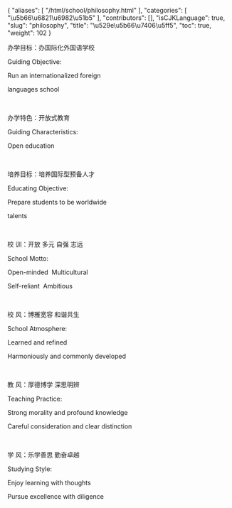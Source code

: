 {
    "aliases": [
        "/html/school/philosophy.html"
    ],
    "categories": [
        "\u5b66\u6821\u6982\u51b5"
    ],
    "contributors": [],
    "isCJKLanguage": true,
    "slug": "philosophy",
    "title": "\u529e\u5b66\u7406\u5ff5",
    "toc": true,
    "weight": 102
}

办学目标：办国际化外国语学校  

Guiding Objective:   

Run an internationalized foreign   

languages school  

 




办学特色：开放式教育  

Guiding Characteristics:  

Open education  

 




培养目标：培养国际型预备人才  

Educating Objective:   

Prepare students to be worldwide   

talents  

 




校 训：开放 多元 自强 志远  

School Motto:   

Open-minded  Multicultural    

Self-reliant  Ambitious  

 




校 风：博雅宽容 和谐共生  

School Atmosphere:   

Learned and refined    

Harmoniously and commonly developed  

 




教 风：厚德博学 深思明辨  

Teaching Practice:   

Strong morality and profound knowledge  

Careful consideration and clear distinction  

 




学 风：乐学善思 勤奋卓越  

Studying Style:   

Enjoy learning with thoughts               

Pursue excellence with diligence




  





  




  

 

  



